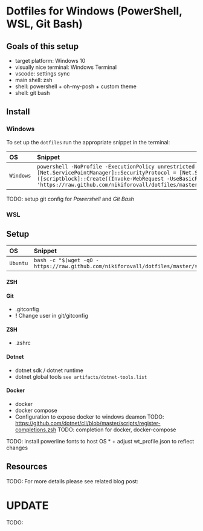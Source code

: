Dotfiles for Windows (PowerShell, WSL, Git Bash)
============================================================

Goals of this setup
-------------------

- target platform: Windows 10
- visually nice terminal: Windows Terminal
- vscode: settings sync
- main shell: zsh
- shell: powershell + oh-my-posh + custom theme
- shell: git bash

Install
--------

### Windows

To set up the `dotfiles` run the appropriate snippet in the terminal:

| OS | Snippet |
|:---|:---|
| `Windows` | `powershell -NoProfile -ExecutionPolicy unrestricted -Command "[Net.ServicePointManager]::SecurityProtocol = [Net.SecurityProtocolType]::Tls12; &([scriptblock]::Create((Invoke-WebRequest -UseBasicParsing 'https://raw.github.com/nikiforovall/dotfiles/master/src/windows/app_install.ps1')))` |

TODO: setup git config for *Powershell* and *Git Bash*
### WSL
Setup
-----

| OS | Snippet |
|:---|:---|
| `Ubuntu` | `bash -c "$(wget -qO - https://raw.github.com/nikiforovall/dotfiles/master/src/wsl/os/install.sh)"` |
#### ZSH

#### Git

* .gitconfig
* **!** Change user in git/gitconfig

#### ZSH
* .zshrc
#### Dotnet
* dotnet sdk / dotnet runtime
* dotnet global tools `see artifacts/dotnet-tools.list`
#### Docker
* docker
* docker compose
* Configuration to expose docker to windows deamon
TODO: https://github.com/dotnet/cli/blob/master/scripts/register-completions.zsh
TODO: completion for docker, docker-compose

TODO: install powerline fonts to host OS
    * + adjust wt_profile.json to reflect changes
## Resources

TODO:
For more details please see related blog post:


# UPDATE
TODO:
